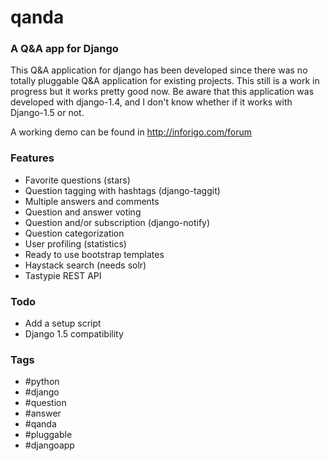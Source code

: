 qanda
=====

### A Q&amp;A app for Django

This Q&A application for django has been developed since there was no totally pluggable Q&A application for existing projects.
This still is a work in progress but it works pretty good now. Be aware that this application was developed with django-1.4, and I don't know whether if it works with Django-1.5 or not.

A working demo can be found in http://inforigo.com/forum

### Features

- Favorite questions (stars)
- Question tagging with hashtags (django-taggit)
- Multiple answers and comments
- Question and answer voting
- Question and/or subscription (django-notify)
- Question categorization
- User profiling (statistics)
- Ready to use bootstrap templates
- Haystack search (needs solr)
- Tastypie REST API

### Todo

- Add a setup script
- Django 1.5 compatibility

### Tags

- &#35;python
- &#35;django
- &#35;question
- &#35;answer
- &#35;qanda
- &#35;pluggable
- &#35;djangoapp
